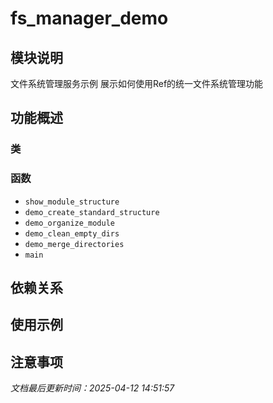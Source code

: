# fs_manager_demo

## 模块说明
文件系统管理服务示例
展示如何使用Ref的统一文件系统管理功能

## 功能概述

### 类


### 函数

- `show_module_structure`
- `demo_create_standard_structure`
- `demo_organize_module`
- `demo_clean_empty_dirs`
- `demo_merge_directories`
- `main`

## 依赖关系

## 使用示例

## 注意事项

*文档最后更新时间：2025-04-12 14:51:57*